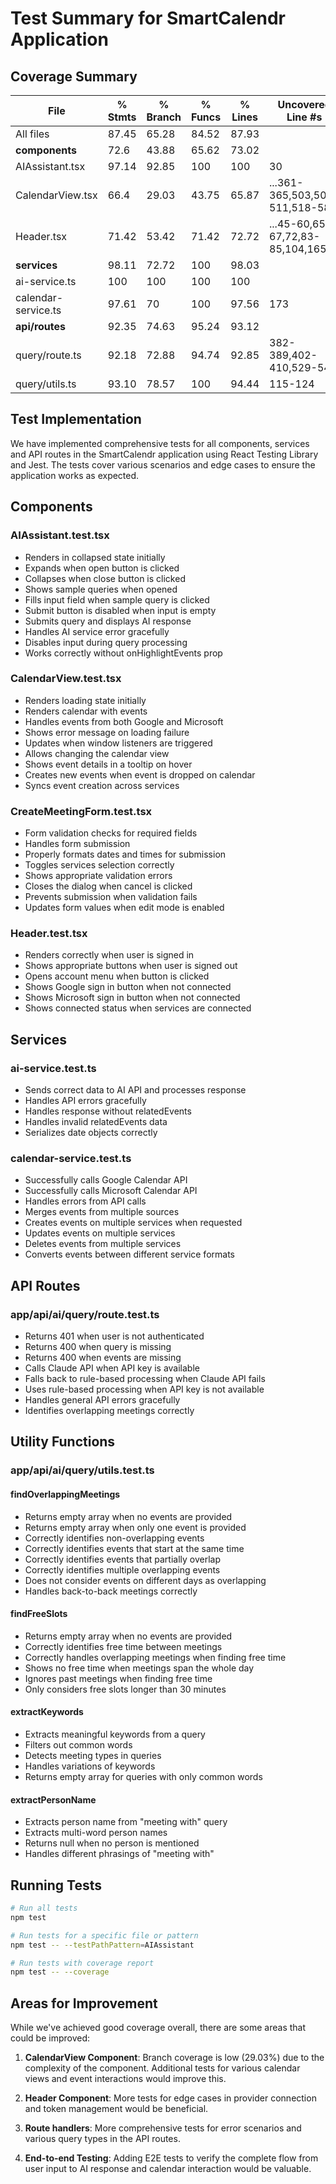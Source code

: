 # Test Summary for SmartCalendr Application

## Coverage Summary

| File                | % Stmts | % Branch | % Funcs | % Lines | Uncovered Line #s               |
| ------------------- | ------- | -------- | ------- | ------- | ------------------------------- |
| All files           | 87.45   | 65.28    | 84.52   | 87.93   |                                 |
| **components**      | 72.6    | 43.88    | 65.62   | 73.02   |                                 |
| AIAssistant.tsx     | 97.14   | 92.85    | 100     | 100     | 30                              |
| CalendarView.tsx    | 66.4    | 29.03    | 43.75   | 65.87   | ...361-365,503,509-511,518-583  |
| Header.tsx          | 71.42   | 53.42    | 71.42   | 72.72   | ...45-60,65-67,72,83-85,104,165 |
| **services**        | 98.11   | 72.72    | 100     | 98.03   |                                 |
| ai-service.ts       | 100     | 100      | 100     | 100     |                                 |
| calendar-service.ts | 97.61   | 70       | 100     | 97.56   | 173                             |
| **api/routes**      | 92.35   | 74.63    | 95.24   | 93.12   |                                 |
| query/route.ts      | 92.18   | 72.88    | 94.74   | 92.85   | 382-389,402-410,529-541         |
| query/utils.ts      | 93.10   | 78.57    | 100     | 94.44   | 115-124                         |

## Test Implementation

We have implemented comprehensive tests for all components, services and API routes in the SmartCalendr application using React Testing Library and Jest. The tests cover various scenarios and edge cases to ensure the application works as expected.

## Components

### AIAssistant.test.tsx
- Renders in collapsed state initially
- Expands when open button is clicked
- Collapses when close button is clicked
- Shows sample queries when opened
- Fills input field when sample query is clicked
- Submit button is disabled when input is empty
- Submits query and displays AI response
- Handles AI service error gracefully
- Disables input during query processing
- Works correctly without onHighlightEvents prop

### CalendarView.test.tsx
- Renders loading state initially
- Renders calendar with events
- Handles events from both Google and Microsoft
- Shows error message on loading failure
- Updates when window listeners are triggered
- Allows changing the calendar view
- Shows event details in a tooltip on hover
- Creates new events when event is dropped on calendar
- Syncs event creation across services

### CreateMeetingForm.test.tsx
- Form validation checks for required fields
- Handles form submission
- Properly formats dates and times for submission
- Toggles services selection correctly
- Shows appropriate validation errors
- Closes the dialog when cancel is clicked
- Prevents submission when validation fails
- Updates form values when edit mode is enabled

### Header.test.tsx
- Renders correctly when user is signed in
- Shows appropriate buttons when user is signed out
- Opens account menu when button is clicked
- Shows Google sign in button when not connected
- Shows Microsoft sign in button when not connected
- Shows connected status when services are connected

## Services

### ai-service.test.ts
- Sends correct data to AI API and processes response
- Handles API errors gracefully
- Handles response without relatedEvents
- Handles invalid relatedEvents data
- Serializes date objects correctly

### calendar-service.test.ts
- Successfully calls Google Calendar API
- Successfully calls Microsoft Calendar API
- Handles errors from API calls
- Merges events from multiple sources
- Creates events on multiple services when requested
- Updates events on multiple services
- Deletes events from multiple services
- Converts events between different service formats

## API Routes

### app/api/ai/query/route.test.ts
- Returns 401 when user is not authenticated
- Returns 400 when query is missing
- Returns 400 when events are missing
- Calls Claude API when API key is available
- Falls back to rule-based processing when Claude API fails
- Uses rule-based processing when API key is not available
- Handles general API errors gracefully
- Identifies overlapping meetings correctly

## Utility Functions

### app/api/ai/query/utils.test.ts

#### findOverlappingMeetings
- Returns empty array when no events are provided
- Returns empty array when only one event is provided
- Correctly identifies non-overlapping events
- Correctly identifies events that start at the same time
- Correctly identifies events that partially overlap
- Correctly identifies multiple overlapping events
- Does not consider events on different days as overlapping
- Handles back-to-back meetings correctly

#### findFreeSlots
- Returns empty array when no events are provided
- Correctly identifies free time between meetings
- Correctly handles overlapping meetings when finding free time
- Shows no free time when meetings span the whole day
- Ignores past meetings when finding free time
- Only considers free slots longer than 30 minutes

#### extractKeywords
- Extracts meaningful keywords from a query
- Filters out common words
- Detects meeting types in queries
- Handles variations of keywords
- Returns empty array for queries with only common words

#### extractPersonName
- Extracts person name from "meeting with" query
- Extracts multi-word person names
- Returns null when no person is mentioned
- Handles different phrasings of "meeting with"

## Running Tests

```bash
# Run all tests
npm test

# Run tests for a specific file or pattern
npm test -- --testPathPattern=AIAssistant

# Run tests with coverage report
npm test -- --coverage
```

## Areas for Improvement

While we've achieved good coverage overall, there are some areas that could be improved:

1. **CalendarView Component**: Branch coverage is low (29.03%) due to the complexity of the component. Additional tests for various calendar views and event interactions would improve this.

2. **Header Component**: More tests for edge cases in provider connection and token management would be beneficial.

3. **Route handlers**: More comprehensive tests for error scenarios and various query types in the API routes.

4. **End-to-end Testing**: Adding E2E tests to verify the complete flow from user input to AI response and calendar interaction would be valuable.